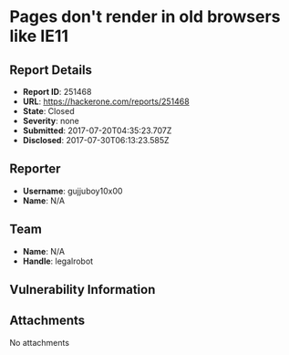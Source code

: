 # Pages don't render in old browsers like IE11

## Report Details
- **Report ID**: 251468
- **URL**: https://hackerone.com/reports/251468
- **State**: Closed
- **Severity**: none
- **Submitted**: 2017-07-20T04:35:23.707Z
- **Disclosed**: 2017-07-30T06:13:23.585Z

## Reporter
- **Username**: gujjuboy10x00
- **Name**: N/A

## Team
- **Name**: N/A
- **Handle**: legalrobot

## Vulnerability Information


## Attachments
No attachments
